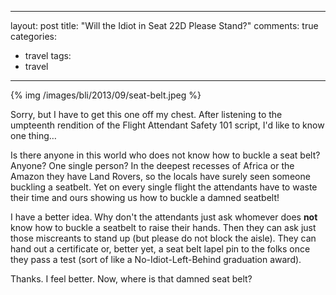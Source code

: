 
---
layout: post
title: "Will the Idiot in Seat 22D Please Stand?"
comments: true
categories:
- travel
tags:
- travel
---

{% img /images/bli/2013/09/seat-belt.jpeg %}

Sorry, but I have to get this one off my chest. After listening to the umpteenth rendition of the Flight Attendant Safety 101 script, I'd like to know one thing…

<!--more-->

Is there anyone in this world who does not know how to buckle a seat belt? Anyone? One single person? In the deepest recesses of
Africa or the Amazon they have Land Rovers, so the locals have surely seen someone buckling a seatbelt. Yet on every single flight the attendants have to waste their time and ours showing us how to buckle a damned seatbelt! 

I have a better idea. Why don't the attendants just ask whomever does **not** know how to buckle a seatbelt to raise their hands. Then they can ask just those miscreants to stand up (but please do not block the aisle). They can hand out a certificate or, better yet, a seat belt lapel pin to the folks once they pass a test (sort of like a No-Idiot-Left-Behind graduation award). 

Thanks. I feel better. Now, where is that damned seat belt? 



